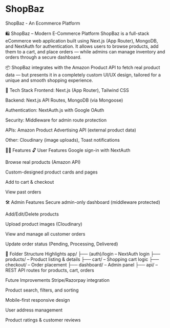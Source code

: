 # ShopBaz
ShopBaz - An Ecommerce Platform

🛍️ ShopBaz – Modern E-Commerce Platform
ShopBaz is a full-stack eCommerce web application built using Next.js (App Router), MongoDB, and NextAuth for authentication. It allows users to browse products, add them to a cart, and place orders — while admins can manage inventory and orders through a secure dashboard.

📦 ShopBaz integrates with the Amazon Product API to fetch real product data — but presents it in a completely custom UI/UX design, tailored for a unique and smooth shopping experience.

🚀 Tech Stack
Frontend: Next.js (App Router), Tailwind CSS

Backend: Next.js API Routes, MongoDB (via Mongoose)

Authentication: NextAuth.js with Google OAuth

Security: Middleware for admin route protection

APIs: Amazon Product Advertising API (external product data)

Other: Cloudinary (image uploads), Toast notifications

🧑‍💻 Features
🔓 User Features
Google sign-in with NextAuth

Browse real products (Amazon API)

Custom-designed product cards and pages

Add to cart & checkout

View past orders

🛠️ Admin Features
Secure admin-only dashboard (middleware protected)

Add/Edit/Delete products

Upload product images (Cloudinary)

View and manage all customer orders

Update order status (Pending, Processing, Delivered)

📁 Folder Structure Highlights
app/
├── (auth)/login – NextAuth login
├── products/ – Product listing & details
├── cart/ – Shopping cart logic
├── checkout/ – Order placement
├── dashboard/ – Admin panel
├── api/ – REST API routes for products, cart, orders


 Future Improvements
Stripe/Razorpay integration

Product search, filters, and sorting

Mobile-first responsive design

User address management

Product ratings & customer reviews

